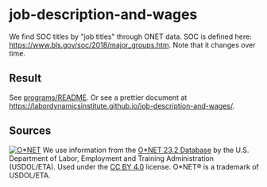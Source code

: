 # job-description-and-wages

We find SOC titles by "job titles" through ONET data. SOC is defined here: https://www.bls.gov/soc/2018/major_groups.htm. Note that it changes over time.

## Result

See [programs/README](programs/README.md). Or see a prettier document at https://labordynamicsinstitute.github.io/job-description-and-wages/.

## Sources
[![O&ast;NET](https://www.onetcenter.org/image/link/onet-in-it.svg)](https://www.onetcenter.org/database.html)
We use information from the <a href="https://www.onetcenter.org/database.html">O&ast;NET 23.2 Database</a> by the U.S. Department of Labor, Employment and Training Administration (USDOL/ETA). Used under the <a href="https://creativecommons.org/licenses/by/4.0/">CC BY 4.0</a> license. O&ast;NET&reg; is a trademark of USDOL/ETA.</p>
